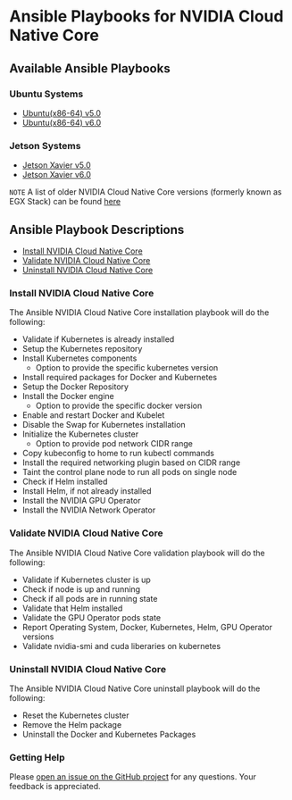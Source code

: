 <h1>Ansible Playbooks for NVIDIA Cloud Native Core </h1>

<h2> Available Ansible Playbooks </h2>

<h3> Ubuntu Systems </h3>

- [Ubuntu(x86-64) v5.0](https://github.com/NVIDIA/cloud-native-core/blob/master/playbooks/Ubuntu_Server_v5.0.md)
- [Ubuntu(x86-64) v6.0](https://github.com/NVIDIA/cloud-native-core/blob/master/playbooks/Ubuntu_Server_v6.0.md)

<h3> Jetson Systems </h3>

- [Jetson Xavier v5.0](https://github.com/NVIDIA/cloud-native-core/blob/master/playbooks/Jetson_Xavier_v5.0.md)
- [Jetson Xavier v6.0](https://github.com/NVIDIA/cloud-native-core/blob/master/playbooks/Jetson_Xavier_v6.0.md)

`NOTE`
A list of older NVIDIA Cloud Native Core versions (formerly known as EGX Stack) can be found [here](https://github.com/NVIDIA/cloud-native-core/blob/master/playbooks/older_versions/readme.md)

<h2> Ansible Playbook Descriptions </h2>

- [Install NVIDIA Cloud Native Core](#Install-NVIDIA-Cloud-Native-Core)
- [Validate NVIDIA Cloud Native Core](#Validate-NVIDIA-Cloud-Native-Core)
- [Uninstall NVIDIA Cloud Native Core](#Uninstall-NVIDI-Cloud-Native-Core)

### Install NVIDIA Cloud Native Core 

The Ansible NVIDIA Cloud Native Core installation playbook will do the following:

- Validate if Kubernetes is already installed
- Setup the Kubernetes repository
- Install Kubernetes components 
  - Option to provide the specific kubernetes version
- Install required packages for Docker and Kubernetes
- Setup the Docker Repository
- Install the Docker engine 
  - Option to provide the specific docker version
- Enable and restart Docker and Kubelet
- Disable the Swap for Kubernetes installation
- Initialize the Kubernetes cluster 
  - Option to provide pod network CIDR range
- Copy kubeconfig to home to run kubectl commands
- Install the required networking plugin based on CIDR range
- Taint the control plane node to run all pods on single node
- Check if Helm installed
- Install Helm, if not already installed
- Install the NVIDIA GPU Operator
- Install the NVIDIA Network Operator 

### Validate NVIDIA Cloud Native Core 

The Ansible NVIDIA Cloud Native Core validation playbook will do the following:

- Validate if Kubernetes cluster is up
- Check if node is up and running
- Check if all pods are in running state
- Validate that Helm installed
- Validate the GPU Operator pods state
- Report Operating System, Docker, Kubernetes, Helm, GPU Operator versions
- Validate nvidia-smi and cuda liberaries on kubernetes

### Uninstall NVIDIA Cloud Native Core 

The Ansible NVIDIA Cloud Native Core uninstall playbook will do the following:

- Reset the Kubernetes cluster
- Remove the Helm package
- Uninstall the Docker and Kubernetes Packages

### Getting Help

Please [open an issue on the GitHub project](https://github.com/NVIDIA/cloud-native-core/issues) for any questions. Your feedback is appreciated.


